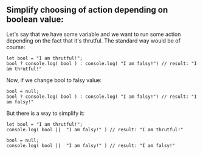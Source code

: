 ## Simplify choosing of action depending on boolean value:

Let's say that we have some variable and we want to run some action depending on the fact that it's thrutful. The standard way would be of course:

	let bool = "I am thrutful!";
	bool ? console.log( bool ) : console.log( "I am falsy!") // result: "I am thrutful!"

Now, if we change bool to falsy value:

	bool = null;
	bool ? console.log( bool ) : console.log( "I am falsy!") // result: "I am falsy!"
	

But there is a way to simplify it:

	let bool = "I am thrutful!";
	console.log( bool ||  "I am falsy!" ) // result: "I am thrutful!"

	bool = null;
	console.log( bool ||  "I am falsy!" ) // result: "I am falsy!"

